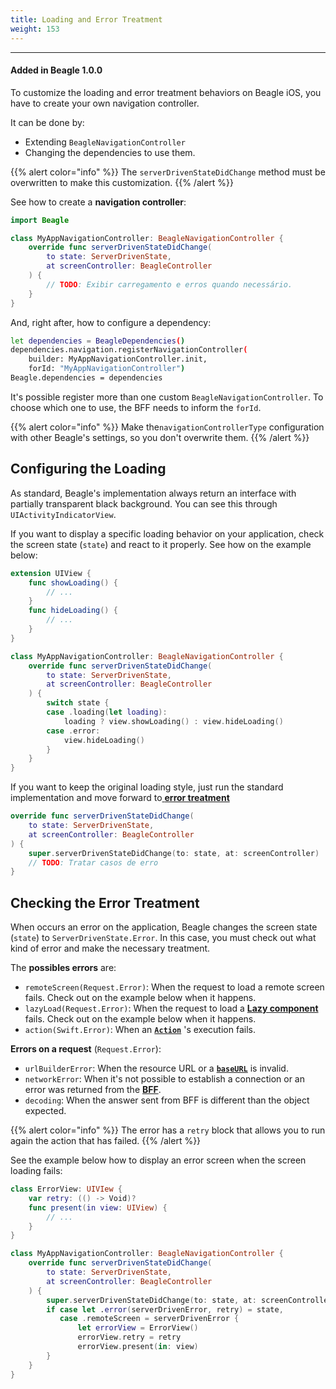 ```yaml
---
title: Loading and Error Treatment
weight: 153
---
```


---

#### Added in Beagle 1.0.0

To customize the loading and error treatment behaviors on Beagle iOS, you have to create your own navigation controller. 

It can be done by: 

* Extending `BeagleNavigationController`
* Changing the dependencies to use them. 

{{% alert color="info" %}}
The `serverDrivenStateDidChange` method must be overwritten to make this customization.
{{% /alert %}}

See how to create a **navigation controller**:

```swift
import Beagle

class MyAppNavigationController: BeagleNavigationController {
    override func serverDrivenStateDidChange(
        to state: ServerDrivenState,
        at screenController: BeagleController
    ) {
        // TODO: Exibir carregamento e erros quando necessário.
    }
}
```

And, right after, how to configure a dependency:

```bash
let dependencies = BeagleDependencies()
dependencies.navigation.registerNavigationController(
    builder: MyAppNavigationController.init, 
    forId: "MyAppNavigationController")
Beagle.dependencies = dependencies
```

It's possible register more than one custom `BeagleNavigationController`.  To choose which one to use, the BFF needs to inform the `forId`. 

{{% alert color="info" %}}
Make the`navigationControllerType` configuration with other Beagle's settings, so you don't overwrite them. 
{{% /alert %}}

## Configuring the Loading

As standard, Beagle's implementation always return an interface with partially transparent black background. You can see this through `UIActivityIndicatorView`. 

If you want to display a specific loading behavior on your application, check the screen state \(`state`\) and react to it properly. See how on the example below:

```swift
extension UIView {
    func showLoading() {
        // ...
    }
    func hideLoading() {
        // ...
    }
}

class MyAppNavigationController: BeagleNavigationController {
    override func serverDrivenStateDidChange(
        to state: ServerDrivenState,
        at screenController: BeagleController
    ) {
        switch state {
        case .loading(let loading):
            loading ? view.showLoading() : view.hideLoading()
        case .error:
            view.hideLoading()
        }
    }
}
```

If you want to keep the original loading style, just run the standard implementation and move forward to[ **error treatment**](loading-and-error-treatment)

```swift
override func serverDrivenStateDidChange(
    to state: ServerDrivenState,
    at screenController: BeagleController
) {
    super.serverDrivenStateDidChange(to: state, at: screenController)
    // TODO: Tratar casos de erro
}
```

## Checking the Error Treatment

When occurs an error on the application, Beagle changes the screen state \(`state`\) to `ServerDrivenState.Error`. In this case, you must check out what kind of error and make the necessary treatment. 

The **possibles errors** are:

* `remoteScreen(Request.Error)`: When the request to load a remote screen fails. Check out on the example below when it happens.
* `lazyLoad(Request.Error)`: When the request to load a [**Lazy component**](../../../../../../api/components/lazy) fails. Check out on the example below when it happens.
* `action(Swift.Error)`: When an [**`Action`**](../../../../../api/actions/) 's execution fails.

**Errors on a request** \(`Request.Error`\):

* `urlBuilderError`: When the resource URL or a [**`baseURL`**](beagledependencies#baseurl) is invalid.
* `networkError`: When it's not possible to establish a connection or an error was returned from the [**BFF**](../../../../key-concepts#backend-for-frontend).
* `decoding`: When the answer sent from BFF is different than the object expected.

{{% alert color="info" %}}
The error has a `retry` block that allows you to run again the action that has failed.
{{% /alert %}}

See the example below how to display an error screen when the screen loading fails:

```swift
class ErrorView: UIVIew {
    var retry: (() -> Void)?
    func present(in view: UIView) {
        // ...
    }
}

class MyAppNavigationController: BeagleNavigationController {
    override func serverDrivenStateDidChange(
        to state: ServerDrivenState,
        at screenController: BeagleController
    ) {
        super.serverDrivenStateDidChange(to: state, at: screenController)
        if case let .error(serverDrivenError, retry) = state,
           case .remoteScreen = serverDrivenError {
               let errorView = ErrorView()
               errorView.retry = retry
               errorView.present(in: view)
        }
    }
}
```
